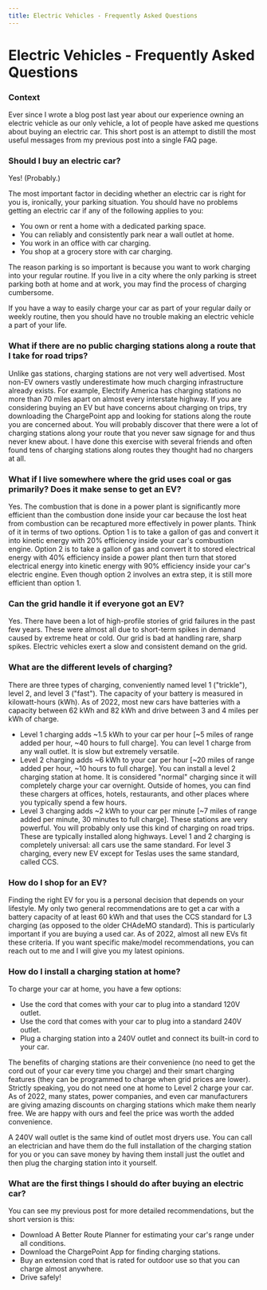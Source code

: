 ```yaml
---
title: Electric Vehicles - Frequently Asked Questions
---
```

# Electric Vehicles - Frequently Asked Questions

### Context
Ever since I wrote a blog post last year about our experience owning an electric vehicle as our only vehicle, a lot of people have asked me questions about buying an electric car. This short post is an attempt to distill the most useful messages from my previous post into a single FAQ page.

### Should I buy an electric car?
Yes! (Probably.)

The most important factor in deciding whether an electric car is right for you is, ironically, your parking situation. You should have no problems getting an electric car if any of the following applies to you:
* You own or rent a home with a dedicated parking space. 
* You can reliably and consistently park near a wall outlet at home.
* You work in an office with car charging.
* You shop at a grocery store with car charging.

The reason parking is so important is because you want to work charging into your regular routine. If you live in a city where the only parking is street parking both at home and at work, you may find the process of charging cumbersome.

If you have a way to easily charge your car as part of your regular daily or weekly routine, then you should have no trouble making an electric vehicle a part of your life.

### What if there are no public charging stations along a route that I take for road trips?
Unlike gas stations, charging stations are not very well advertised. Most non-EV owners vastly underestimate how much charging infrastructure already exists. For example, Electrify America has charging stations no more than 70 miles apart on almost every interstate highway. If you are considering buying an EV but have concerns about charging on trips, try downloading the ChargePoint app and looking for stations along the route you are concerned about. You will probably discover that there were a lot of charging stations along your route that you never saw signage for and thus never knew about. I have done this exercise with several friends and often found tens of charging stations along routes they thought had no chargers at all.

### What if I live somewhere where the grid uses coal or gas primarily? Does it make sense to get an EV?
Yes. The combustion that is done in a power plant is significantly more efficient than the combustion done inside your car because the lost heat from combustion can be recaptured more effectively in power plants. Think of it in terms of two options. Option 1 is to take a gallon of gas and convert it into kinetic energy with 20% efficiency inside your car's combustion engine. Option 2 is to take a gallon of gas and convert it to stored electrical energy with 40% efficiency inside a power plant then turn that stored electrical energy into kinetic energy with 90% efficiency inside your car's electric engine. Even though option 2 involves an extra step, it is still more efficient than option 1.

### Can the grid handle it if everyone got an EV?
Yes. There have been a lot of high-profile stories of grid failures in the past few years. These were almost all due to short-term spikes in demand caused by extreme heat or cold. Our grid is bad at handling rare, sharp spikes. Electric vehicles exert a slow and consistent demand on the grid.

### What are the different levels of charging?
There are three types of charging, conveniently named level 1 ("trickle"), level 2, and level 3 ("fast"). The capacity of your battery is measured in kilowatt-hours (kWh). As of 2022, most new cars have batteries with a capacity between 62 kWh and 82 kWh and drive between 3 and 4 miles per kWh of charge.
* Level 1 charging adds ~1.5 kWh to your car per hour [~5 miles of range added per hour, ~40 hours to full charge]. You can level 1 charge from any wall outlet. It is slow but extremely versatile.
* Level 2 charging adds ~6 kWh to your car per hour [~20 miles of range added per hour, ~10 hours to full charge]. You can install a level 2 charging station at home. It is considered "normal" charging since it will completely charge your car overnight. Outside of homes, you can find these chargers at offices, hotels, restaurants, and other places where you typically spend a few hours.
* Level 3 charging adds ~2 kWh to your car per minute [~7 miles of range added per minute, 30 minutes to full charge]. These stations are very powerful. You will probably only use this kind of charging on road trips. These are typically installed along highways.
Level 1 and 2 charging is completely universal: all cars use the same standard. For level 3 charging, every new EV except for Teslas uses the same standard, called CCS.

### How do I shop for an EV?
Finding the right EV for you is a personal decision that depends on your lifestyle. My only two general recommendations are to get a car with a battery capacity of at least 60 kWh and that uses the CCS standard for L3 charging (as opposed to the older CHAdeMO standard). This is particularly important if you are buying a used car. As of 2022, almost all new EVs fit these criteria. If you want specific make/model recommendations, you can reach out to me and I will give you my latest opinions.

### How do I install a charging station at home?
To charge your car at home, you have a few options:
* Use the cord that comes with your car to plug into a standard 120V outlet.
* Use the cord that comes with your car to plug into a standard 240V outlet.
* Plug a charging station into a 240V outlet and connect its built-in cord to your car.

The benefits of charging stations are their convenience (no need to get the cord out of your car every time you charge) and their smart charging features (they can be programmed to charge when grid prices are lower). Strictly speaking, you do not need one at home to Level 2 charge your car. As of 2022, many states, power companies, and even car manufacturers are giving amazing discounts on charging stations which make them nearly free. We are happy with ours and feel the price was worth the added convenience.

A 240V wall outlet is the same kind of outlet most dryers use. You can call an electrician and have them do the full installation of the charging station for you or you can save money by having them install just the outlet and then plug the charging station into it yourself. 

### What are the first things I should do after buying an electric car?
You can see my previous post for more detailed recommendations, but the short version is this:
* Download A Better Route Planner for estimating your car's range under all conditions.
* Download the ChargePoint App for finding charging stations.
* Buy an extension cord that is rated for outdoor use so that you can charge almost anywhere.
* Drive safely!
